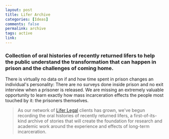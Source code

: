 ```yaml
---
layout: post
title: Lifer Archive
categories: [Ideas]
comments: false
permalink: archive
tags: active
link: 
---
```


### Collection of oral histories of recently returned lifers to help the public understand the transformation that can happen in prison and the challenges of coming home.

There is virtually no data on if and how time spent in prison changes an individual's personality: There are no surveys done inside prison and no exit interview when a prisoner is released. We are missing an extremely valuable opportunity to learn exactly how mass incarceration effects the people most touched by it: the prisoners themselves.

> As our network of [Lifer Legal](https://www.lifer-legal.com) clients has grown, we've begun recording the oral histories of recently returned lifers, a first-of-its-kind archive of stories that will create the foundation for research and academic work around the experience and effects of long-term incarceration.

<!--more-->
